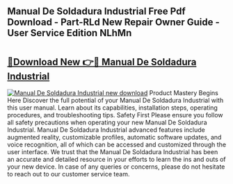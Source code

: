 ## Manual De Soldadura Industrial Free Pdf Download - Part-RLd New Repair Owner Guide - User Service Edition NLhMn

# <h2><a href="http://cf15757.oget.top/?id=Manual+De+Soldadura+Industrial">🔗Download New 👉🔴 Manual De Soldadura Industrial</a></h2>

[![Manual De Soldadura Industrial new download](https://i.imgur.com/5g1atiW.png)](http://cf15757.oget.top/?id=Manual+De+Soldadura+Industrial)
Product Mastery Begins Here Discover the full potential of your Manual De Soldadura Industrial with this user manual. Learn about its capabilities, installation steps, operating procedures, and troubleshooting tips. Safety First Please ensure you follow all safety precautions when operating your new Manual De Soldadura Industrial. Manual De Soldadura Industrial advanced features include augmented reality, customizable profiles, automatic software updates, and voice recognition, all of which can be accessed and customized through the user interface. We trust that the Manual De Soldadura Industrial has been an accurate and detailed resource in your efforts to learn the ins and outs of your new device. In case of any queries or concerns, please do not hesitate to reach out to our customer service team.
